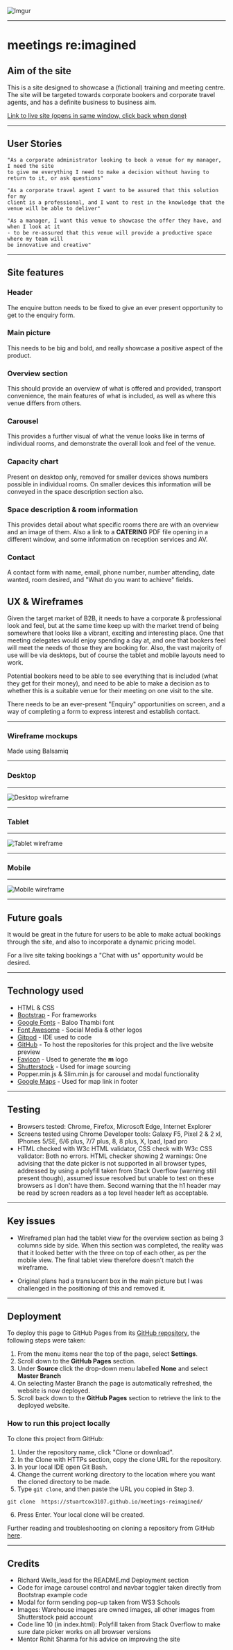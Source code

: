 
![Imgur](https://i.imgur.com/hMw7Uzp.png)

---

# **meetings re:imagined**

## **Aim of the site**

This is a site designed to showcase a (fictional) training and meeting centre. The site will 
be targeted towards corporate bookers and corporate travel agents, and has a definite
business to business aim.

[Link to live site (opens in same window, click back when done)](https://stuartcox3107.github.io/meetings-reimagined/)

---

## **User Stories**

    "As a corporate administrator looking to book a venue for my manager, I need the site
    to give me everything I need to make a decision without having to return to it, or ask questions"

    "As a corporate travel agent I want to be assured that this solution for my 
    client is a professional, and I want to rest in the knowledge that the venue will be able to deliver"

    "As a manager, I want this venue to showcase the offer they have, and when I look at it 
    - to be re-assured that this venue will provide a productive space where my team will 
    be innovative and creative"

---

## **Site features**

### **Header**
The enquire button needs to be fixed to give an ever present opportunity
to get to the enquiry form.

### **Main picture**
This needs to be big and bold, and really showcase a positive aspect of the product.

### **Overview section**

This should provide an overview of what is offered and provided, transport convenience,
the main features of what is included, as well as where this venue differs from others.

### **Carousel**

This provides a further visual of what the venue looks like in terms of individual rooms, and demonstrate the overall
look and feel of the venue. 


### **Capacity chart**

Present on desktop only, removed for smaller devices shows numbers possible in individual rooms. 
On smaller devices this information will be conveyed in the space description section also.

### **Space description & room information**

This provides detail about what specific rooms there are with an overview and an image of them. 
Also a link to a **CATERING** PDF file opening in a different window, and some information on 
reception services and AV.

### **Contact**

A contact form with name, email, phone number, number attending, date wanted, room desired,
and "What do you want to achieve" fields. 


## **UX & Wireframes**

Given the target market of B2B, it needs to have a corporate & professional look and feel, but at the 
same time keep up with the market trend of being somewhere that looks like a vibrant,
exciting and interesting place. One that meeting delegates would enjoy spending a day at, and one that bookers
feel will meet the needs of those they are booking for. Also, the vast majority of use will
be via desktops, but of course the tablet and mobile layouts need to work.

Potential bookers need to be able to see everything that is included (what 
they get for their money), and need to be able to 
make a decision as to whether this is a suitable venue for their meeting on one visit
to the site. 

There needs to be an ever-present "Enquiry" opportunities on screen, and a way of completing a form to 
express interest and establish contact.

---

### **Wireframe mockups**

Made using Balsamiq

---

### **Desktop**

---

![Desktop wireframe](https://imgur.com/8UJ7ODn.png)


---

### **Tablet**

---

![Tablet wireframe](https://i.imgur.com/dgchKcD.png)

---

### **Mobile**

---

![Mobile wireframe](https://i.imgur.com/uqbALse.png)

---

## Future goals

It would be great in the future for users to be able to make actual bookings through the
site, and also to incorporate a dynamic pricing model.

For a live site taking bookings a "Chat with us" opportunity would be desired.

---
## Technology used

* HTML & CSS
* [Bootstrap](https://getbootstrap.com/) - For frameworks
* [Google Fonts](https://fonts.google.com/) - Baloo Thambi font
* [Font Awesome](https://fontawesome.com/) - Social Media & other logos
* [Gitpod](https://www.gitpod.io/) - IDE used to code
* [GitHub](https://github.com/) - To host the repositories for this project and the live website preview
* [Favicon](https://favicon.io/) - Used to generate the **m** logo
* [Shutterstock](https://www.shutterstock.com/discover/stock-assets?kw=shutterstock&utm_source=google&utm_medium=cpc&utm_campaign=UK-en-Images-Brand&gclid=CjwKCAjwssD0BRBIEiwA-JP5rKqPT3QeLULaZATah3sFDWE2KuV885Xd9SHiIO17Dr0ObKVn1hqY6xoCmG4QAvD_BwE&gclsrc=aw.ds) - Used for image sourcing
* Popper.min.js & Slim.min.js for carousel and modal functionality
* [Google Maps](https://www.google.com/maps) - Used for map link in footer
---
## Testing

* Browsers tested: Chrome, Firefox, Microsoft Edge, Internet Explorer
* Screens tested using Chrome Developer tools: Galaxy F5, 
Pixel 2 & 2 xl, IPhones 5/SE, 6/6 plus, 7/7 plus, 8, 
8 plus, X, Ipad, Ipad pro
* HTML checked with W3c HTML validator, CSS check with W3c CSS validator: Both no errors. HTML checker showing 2 warnings: One advising that
the date picker is not supported in all browser types, addressed by using a polyfill taken from Stack Overflow (warning still present though), assumed issue resolved but unable to test on these browsers as I don't have them. Second warning that the h1
header may be read by screen readers as a top level header left as acceptable.
  


---

## Key issues

* Wireframed plan had the tablet view for the overview section as being 3 columns
side by side. When this section was completed, the reality was that it looked better
with the three on top of each other, as per the mobile view. The final tablet view therefore doesn't 
match the wireframe.

* Original plans had a translucent box in the main picture but I was challenged in the positioning of
this and removed it.

---
## Deployment

To deploy this page to GitHub Pages from its [GitHub repository](https://github.com/StuartCox3107/meetings-reimagined), the following steps were taken: 

1. From the menu items near the top of the page, select **Settings**.
2. Scroll down to the **GitHub Pages** section.
3. Under **Source** click the drop-down menu labelled **None** and select **Master Branch**
4. On selecting Master Branch the page is automatically refreshed, the website is now deployed. 
5. Scroll back down to the **GitHub Pages** section to retrieve the link to the deployed website.
 

### How to run this project locally

To clone this project from GitHub:

1. Under the repository name, click "Clone or download".
2. In the Clone with HTTPs section, copy the clone URL for the repository. 
3. In your local IDE open Git Bash.
4. Change the current working directory to the location where you want the cloned directory to be made.
5. Type ```git clone```, and then paste the URL you copied in Step 3.
```console
git clone  https://stuartcox3107.github.io/meetings-reimagined/
```
6. Press Enter. Your local clone will be created.

Further reading and troubleshooting on cloning a repository from GitHub [here](https://help.github.com/en/articles/cloning-a-repository).

---
## Credits

* Richard Wells_lead for the README.md Deployment section
* Code for image carousel control and navbar toggler taken directly from Bootstrap example code
* Modal for form sending pop-up taken from WS3 Schools
* Images: Warehouse images are owned images, all other images from Shutterstock paid account
* Code line 10 (in index.html): Polyfill taken from Stack Overflow to make sure date picker works on all browser versions
* Mentor Rohit Sharma for his advice on improving the site 